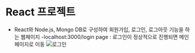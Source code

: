 # React 프로젝트
- React와 Node.js, Mongo DB로 구성하여 회원가입, 로그인, 로그아웃 기능을 하는 웹페이지
-localhost:3000/login page : 
 로그인이 정상적으로 진행되면 메인 페이지로 이동 
![로그인](https://user-images.githubusercontent.com/58206035/102420946-9f557b80-4046-11eb-8498-2cc083b4bfdf.PNG)
